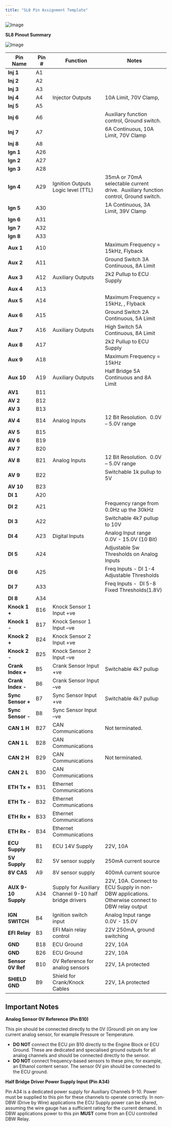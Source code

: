```yaml
---
title: "SL8 Pin Assignment Template"
---
```


![Image](</lib/NewItem71.png>)

**SL8 Pinout Summary**



![Image](</lib/temp3.jpg>)


| **Pin Name**        | **Pin #** | **Function**                                          | **Notes**                                                                                                |
| ------------------- | --------- | ----------------------------------------------------- | -------------------------------------------------------------------------------------------------------- |
| **Inj 1**           | A1        |                                                       |                                                                                                          |
| **Inj 2**           | A2        |                                                       |                                                                                                          |
| **Inj 3**           | A3        |                                                       |                                                                                                          |
| **Inj 4**           | A4        | Injector Outputs                                      | &#49;0A Limit, 70V Clamp,                                                                                |
| **Inj 5**           | A5        |                                                       |                                                                                                          |
| **Inj 6**           | A6        |                                                       | Auxiliary function control, Ground switch.&nbsp;                                                         |
| **Inj 7**           | A7        |                                                       | &#54;A Continuous, 10A Limit, 70V Clamp                                                                  |
| **Inj 8**           | A8        |                                                       |                                                                                                          |
| **Ign 1**           | A26       |                                                       |                                                                                                          |
| **Ign 2**           | A27       |                                                       |                                                                                                          |
| **Ign 3**           | A28       |                                                       |                                                                                                          |
| **Ign 4**           | A29       | Ignition Outputs Logic level (TTL)                    | &#51;5mA or 70mA selectable current drive.&nbsp; Auxiliary function control, Ground switch.              |
| **Ign 5**           | A30       |                                                       | &#49;A Continuous, 3A Limit, 39V Clamp                                                                   |
| **Ign 6**           | A31       |                                                       |                                                                                                          |
| **Ign 7**           | A32       |                                                       |                                                                                                          |
| **Ign 8**           | A33       |                                                       |                                                                                                          |
| **Aux 1**           | A10       |                                                       | Maximum Frequency = 15kHz, Flyback                                                                       |
| **Aux 2**           | A11       |                                                       | Ground Switch 3A Continuous, 8A Limit                                                                    |
| **Aux 3**           | A12       | Auxiliary Outputs&nbsp;                               | &#50;k2 Pullup to ECU Supply                                                                             |
| **Aux 4**           | A13       |                                                       | &nbsp;                                                                                                   |
| **Aux 5**           | A14       |                                                       | Maximum Frequency = 15kHz, , Flyback                                                                     |
| **Aux 6**           | A15&nbsp; |                                                       | Ground Switch 2A Continuous, 5A Limit                                                                    |
| **Aux 7**           | A16       | Auxiliary Outputs                                     | High Switch 5A Continuous, 8A Limit                                                                      |
| **Aux 8**           | A17       |                                                       | &#50;k2 Pullup to ECU Supply                                                                             |
| **Aux 9**           | A18       |                                                       | Maximum Frequency = 15kHz                                                                                |
| **Aux 10**          | A19       | Auxiliary Outputs                                     | Half Bridge 5A Continuous and 8A Limit                                                                   |
| **AV1**             | B11       |                                                       |                                                                                                          |
| **AV 2**            | B12       |                                                       | &nbsp;                                                                                                   |
| **AV 3**            | B13       |                                                       |                                                                                                          |
| **AV 4**            | B14       | Analog Inputs                                         | &#49;2 Bit Resolution.&nbsp; 0.0V – 5.0V range                                                           |
| **AV 5**            | B15       |                                                       |                                                                                                          |
| **AV 6**            | B19       |                                                       |                                                                                                          |
| **AV 7**            | B20       |                                                       |                                                                                                          |
| **AV 8**            | B21       | Analog Inputs                                         | &#49;2 Bit Resolution.&nbsp; 0.0V – 5.0V range                                                           |
| **AV 9**            | B22       |                                                       | Switchable 1k pullup to 5V                                                                               |
| **AV 10**           | B23       |                                                       |                                                                                                          |
| **DI 1**            | A20       |                                                       |                                                                                                          |
| **DI 2**            | A21       |                                                       | Frequency range from 0.0Hz up the 30kHz                                                                  |
| **DI 3**            | A22       |                                                       | Switchable 4k7 pullup to 10V                                                                             |
| **DI 4**            | A23       | Digital Inputs                                        | Analog Input range&nbsp; 0.0V - 15.0V (10 Bit)                                                           |
| **DI 5**            | A24       |                                                       | Adjustable Sw Thresholds on Analog Inputs&nbsp;                                                          |
| **DI 6**            | A25       |                                                       | Freq Inputs - DI 1-4 Adjustable Thresholds                                                               |
| **DI 7**            | A33       |                                                       | Freq Inputs -&nbsp; DI 5-8 Fixed Thresholds(1.8V)&nbsp;                                                  |
| **DI 8**            | A34       |                                                       |                                                                                                          |
| **Knock 1 +**       | B16       | Knock Sensor 1 Input +ve                              |                                                                                                          |
| **Knock 1 -**       | B17       | Knock Sensor 1 Input –ve                              |                                                                                                          |
| **Knock 2 +**       | B24       | Knock Sensor 2 Input +ve                              |                                                                                                          |
| **Knock 2 -**       | B25       | Knock Sensor 2 Input –ve                              |                                                                                                          |
| **Crank Index +**   | B5        | Crank Sensor Input +ve                                | Switchable 4k7 pullup                                                                                    |
| **Crank Index -**   | B6        | Crank Sensor Input –ve                                |                                                                                                          |
| **Sync Sensor +**   | B7        | Sync Sensor Input +ve                                 | Switchable 4k7 pullup                                                                                    |
| **Sync Sensor -**   | B8        | Sync Sensor Input –ve                                 |                                                                                                          |
| **CAN 1 H**&nbsp;   | B27       | CAN Communications                                    | Not terminated.&nbsp;                                                                                    |
| **CAN 1 L**&nbsp;   | B28       | CAN Communications                                    |                                                                                                          |
| **CAN 2 H**&nbsp;   | B29       | CAN Communications                                    | Not terminated.                                                                                          |
| **CAN 2 L**&nbsp;   | B30       | CAN Communications                                    |                                                                                                          |
| **ETH Tx +**        | B31       | Ethernet Communications                               |                                                                                                          |
| **ETH Tx -**        | B32       | Ethernet Communications                               |                                                                                                          |
| **ETH Rx +**        | B33       | Ethernet Communications                               |                                                                                                          |
| **ETH Rx -**        | B34       | Ethernet Communications                               |                                                                                                          |
| **ECU Supply**      | B1        | ECU 14V Supply                                        | &#50;2V, 10A                                                                                             |
| **&#53;V Supply**   | B2        | &#53;V sensor supply                                  | &#50;50mA current source                                                                                 |
| **&#56;V CAS**      | A9        | &#56;V sensor supply&nbsp;                            | &#52;00mA current source                                                                                 |
| **AUX 9-10 Supply** | A34       | Supply for Auxiliary Channel 9-10 half bridge drivers | &#50;2V, 10A. Connect to ECU Supply in non-DBW applications.&nbsp; Otherwise connect to DBW relay output |
| **IGN SWITCH**      | B4        | Ignition switch input                                 | Analog Input range&nbsp; 0.0V - 15.0V                                                                    |
| **EFI Relay**       | B3        | EFI Main relay control                                | &#50;2V 250mA, ground switching                                                                          |
| **GND**             | B18       | ECU Ground                                            | &#50;2V, 10A                                                                                             |
| **GND**             | B26       | ECU Ground                                            | &#50;2V, 10A                                                                                             |
| **Sensor 0V Ref**   | B10       | &#48;V Reference for analog sensors                   | &#50;2V, 1A protected                                                                                    |
| **SHIELD GND**      | B9        | Shield for Crank/Knock Cables                         | &#50;2V, 1A protected                                                                                    |



## Important Notes


**Analog Sensor 0V Reference (Pin B10)**

This pin should be connected directly to the 0V (Ground) pin on any low current analog sensor, for example Pressure or Temperature.

* **DO NOT** connect the ECU pin B10 directly to the Engine Block or ECU Ground. These are dedicated and specialised ground outputs for all analog channels and should be connected directly to the sensor.
* **DO NOT** connect frequency-based sensors to these pins; for example, an Ethanol content sensor. The sensor 0V pin should be connected to the ECU ground.&nbsp;



**Half Bridge Driver Power Supply Input (Pin A34)**

Pin A34 is a dedicated power supply for Auxiliary Channels 9-10. Power must be supplied to this pin for these channels to operate correctly. In non-DBW (Drive by Wire) applications the ECU Supply power can be shared, assuming the wire gauge has a sufficient rating for the current demand. In DBW applications power to this pin **MUST** come from an ECU controlled DBW Relay.



